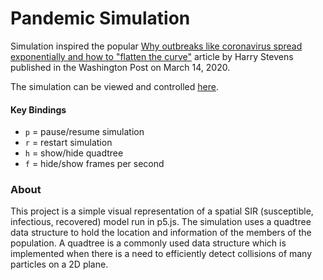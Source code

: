 # Pandemic Simulation
Simulation inspired the popular [Why outbreaks like
coronavirus spread exponentially and how to "flatten the curve"](https://www.washingtonpost.com/graphics/2020/world/corona-simulator/)
article by Harry Stevens published in the Washington Post
on March 14, 2020.

The simulation can be viewed and controlled [here](https://dansarno.github.io/p5-pandemic-simulation/).

#### Key Bindings
- `p` = pause/resume simulation
- `r` = restart simulation
- `h` = show/hide quadtree
- `f` = hide/show frames per second

### About
This project is a simple visual representation of a spatial SIR
(susceptible, infectious, recovered) model run in p5.js. 
The simulation uses a quadtree data structure to hold the location
and information of the members of the population. A quadtree
is a commonly used data structure which is implemented when there 
is a need to efficiently detect collisions of many particles on a
2D plane.
